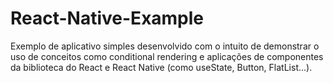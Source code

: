 # React-Native-Example
Exemplo de aplicativo simples desenvolvido com o intuito de demonstrar o uso de conceitos como conditional rendering e aplicações de componentes da biblioteca do React e React Native (como useState, Button, FlatList...).
